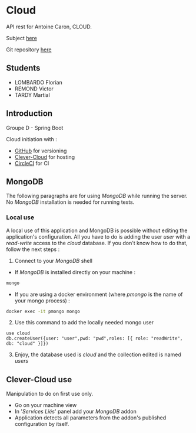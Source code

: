 # Cloud
API rest for Antoine Caron, CLOUD.

Subject [here](https://slashgear.github.io/cloud/)

Git repository [here](https://www.github.com/Amoshalt/Cloud)

## Students
 - LOMBARDO Florian
 - REMOND Victor
 - TARDY Martial

## Introduction
Groupe D - Spring Boot

Cloud initiation with : 
 * [GitHub](https://www.github.com) for versioning
 * [Clever-Cloud](https://www.clever-cloud.com/en/) for hosting
 * [CircleCI](https://circleci.com/) for CI

## MongoDB

The following paragraphs are for using *MongoDB* while running the server. No *MongoDB* installation is needed for running tests.

### Local use
A local use of this application and MongoDB is possible without editing the application's configuration.
All you have to do is adding the user *user* with a *read-write* access to the *cloud* database.
If you don't know how to do that, follow the next steps :
 1. Connect to your *MongoDB* shell
  * If *MongoDB* is installed directly on your machine :
  ```sh
  mongo
  ```
  * If you are using a docker environment (where *pmongo* is the name of your mongo process) :
  ```sh
  docker exec -it pmongo mongo
  ```
 2. Use this command to add the locally needed mongo user
 ```mongodb
 use cloud
 db.createUser({user: "user",pwd: "pwd",roles: [{ role: "readWrite", db: "cloud" }]})
 ```
 3. Enjoy, the database used is *cloud* and the collection edited is named *users*

## Clever-Cloud use
Manipulation to do on first use only.
 * Go on your machine view
 * In '*Services Liés*' panel add your *MongoDB* addon
 * Application detects all parameters from the addon's published configuration by itself.
